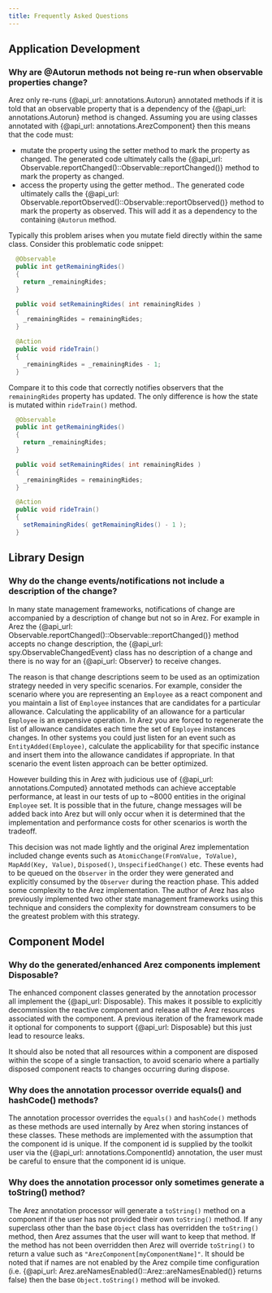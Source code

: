 ```yaml
---
title: Frequently Asked Questions
---
```


<!-- toc -->

<!-- tocstop -->

## Application Development

### Why are @Autorun methods not being re-run when observable properties change?

Arez only re-runs {@api_url: annotations.Autorun} annotated methods if it is told that an observable property that
is a dependency of the {@api_url: annotations.Autorun} method is changed. Assuming you are using classes annotated
with {@api_url: annotations.ArezComponent}  then this means
that the code must:

* mutate the property using the setter method to mark the property as changed. The generated code ultimately calls
  the {@api_url: Observable.reportChanged()::Observable::reportChanged()} method to mark the property as changed.
* access the property using the getter method.. The generated code ultimately calls the
  {@api_url: Observable.reportObserved()::Observable::reportObserved()} method to mark the property as observed.
  This will add it as a dependency to the containing `@Autorun` method.

Typically this problem arises when you mutate field directly within the same class. Consider this problematic code
snippet:

```java
  @Observable
  public int getRemainingRides()
  {
    return _remainingRides;
  }

  public void setRemainingRides( int remainingRides )
  {
    _remainingRides = remainingRides;
  }

  @Action
  public void rideTrain()
  {
    _remainingRides = _remainingRides - 1;
  }
```

Compare it to this code that correctly notifies observers that the `remainingRides` property has updated. The only
difference is how the state is mutated within `rideTrain()` method.

```java
  @Observable
  public int getRemainingRides()
  {
    return _remainingRides;
  }

  public void setRemainingRides( int remainingRides )
  {
    _remainingRides = remainingRides;
  }

  @Action
  public void rideTrain()
  {
    setRemainingRides( getRemainingRides() - 1 );
  }
```

## Library Design

### Why do the change events/notifications not include a description of the change?

In many state management frameworks, notifications of change are accompanied by a description
of change but not so in Arez. For example in Arez the {@api_url: Observable.reportChanged()::Observable::reportChanged()}
method accepts no change description, the {@api_url: spy.ObservableChangedEvent} class
has no description of a change and there is no way for an {@api_url: Observer} to receive changes.

The reason is that change descriptions seem to be used as an optimization strategy needed in very specific
scenarios. For example, consider the scenario where you are representing an `Employee` as a react component
and you maintain a list of `Employee` instances that are candidates for a particular allowance. Calculating the
applicability of an allowance for a particular `Employee` is an expensive operation. In Arez you are forced to
regenerate the list of allowance candidates each time the set of `Employee` instances changes. In other
systems you could just listen for an event such as `EntityAdded(Employee)`, calculate the applicability for that
specific instance and insert them into the allowance candidates if appropriate. In that scenario the event
listen approach can be better optimized.

However building this in Arez with judicious use of {@api_url: annotations.Computed} annotated
methods can achieve acceptable performance, at least in our tests of up to ~8000 entities in the original `Employee`
set. It is possible that in the future, change messages will be added back into Arez but will only occur when
it is determined that the implementation and performance costs for other scenarios is worth the tradeoff.

This decision was not made lightly and the original Arez implementation included change events such as
`AtomicChange(FromValue, ToValue)`, `MapAdd(Key, Value)`, `Disposed()`, `UnspecifiedChange()` etc. These events
had to be queued on the `Observer` in the order they were generated and explicitly consumed by the `Observer`
during the reaction phase. This added some complexity to the Arez implementation. The author of Arez has also
previously implemented two other state management frameworks using this technique and considers the complexity
for downstream consumers to be the greatest problem with this strategy.

## Component Model

### Why do the generated/enhanced Arez components implement Disposable?

The enhanced component classes generated by the annotation processor all implement the {@api_url: Disposable}. This
makes it possible to explicitly decommission the reactive component and release all the Arez resources
associated with the component. A previous iteration of the framework made it optional for components to
support {@api_url: Disposable} but this just lead to resource leaks.

It should also be noted that all resources within a component are disposed within the scope of a single
transaction, to avoid scenario where a partially disposed component reacts to changes occurring during
dispose.

### Why does the annotation processor override equals() and hashCode() methods?

The annotation processor overrides the `equals()` and `hashCode()` methods as these methods
are used internally by Arez when storing instances of these classes. These methods are implemented with
the assumption that the component id is unique. If the component id is supplied by the toolkit user via
the {@api_url: annotations.ComponentId} annotation, the user must be careful to ensure that the component
id is unique.

### Why does the annotation processor only sometimes generate a toString() method?

The Arez annotation processor will generate a `toString()` method on a component if the user has not provided
their own `toString()` method. If any superclass other than the base `Object` class has overridden the `toString()`
method, then Arez assumes that the user will want to keep that method. If the method has not been overridden
then Arez will override `toString()` to return a value such as `"ArezComponent[myComponentName]"`. It should be
noted that if names are not enabled by the Arez compile time configuration (i.e.
{@api_url: Arez.areNamesEnabled()::Arez::areNamesEnabled()} returns false) then the base `Object.toString()`
method will be invoked.
